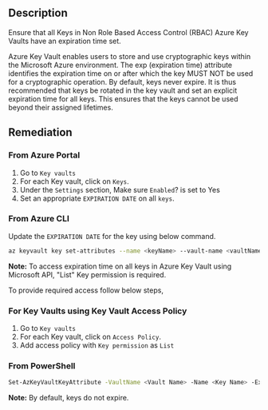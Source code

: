 ## Description


Ensure that all Keys in Non Role Based Access Control (RBAC) Azure Key Vaults have an expiration time set.

Azure Key Vault enables users to store and use cryptographic keys within the Microsoft Azure environment. The exp (expiration time) attribute identifies the expiration time on or after which the key MUST NOT be used for a cryptographic operation. By default, keys never expire. It is thus recommended that keys be rotated in the key vault and set an explicit expiration time for all keys. This ensures that the keys cannot be used beyond their assigned lifetimes.

## Remediation

### From Azure Portal

   1. Go to `Key vaults`
   2. For each Key vault, click on `Keys`.
   3. Under the `Settings` section, Make sure `Enabled`? is set to Yes
   4. Set an appropriate `EXPIRATION DATE` on all `keys`.

### From Azure CLI

Update the `EXPIRATION DATE` for the key using below command.

```bash
az keyvault key set-attributes --name <keyName> --vault-name <vaultName> -- expires Y-m-d'T'H:M:S'Z'
```

**Note:** To access expiration time on all keys in Azure Key Vault using Microsoft API, "List" Key permission is required.

To provide required access follow below steps,

### For Key Vaults using Key Vault Access Policy

   1. Go to `Key vaults`
   2. For each Key vault, click on `Access Policy`.
   3. Add access policy with `Key permission` as `List`

### From PowerShell
```bash
Set-AzKeyVaultKeyAttribute -VaultName <Vault Name> -Name <Key Name> -Expires <DateTime>
```

**Note:** By default, keys do not expire.
